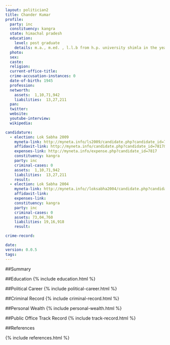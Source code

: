 ```yaml
---
layout: politician2
title: Chander Kumar
profile: 
  party: inc
  constituency: kangra
  state: himachal pradesh
  education: 
    level: post graduate
    details: m.a., m.ed. , l.l.b from h.p. university shimla in the year 1980
  photo: 
  sex: 
  caste: 
  religion: 
  current-office-title: 
  crime-accusation-instances: 0
  date-of-birth: 1945
  profession: 
  networth: 
    assets:  1,10,71,942
    liabilities:  13,27,211
  pan: 
  twitter: 
  website: 
  youtube-interview: 
  wikipedia: 

candidature: 
  - election: Lok Sabha 2009
    myneta-link: http://myneta.info/ls2009/candidate.php?candidate_id=7817
    affidavit-link: http://myneta.info/candidate.php?candidate_id=7817&scan=original
    expenses-link: http://myneta.info/expense.php?candidate_id=7817
    constituency: kangra 
    party: inc
    criminal-cases: 0
    assets:  1,10,71,942
    liabilities:  13,27,211
    result:  
  - election: Lok Sabha 2004
    myneta-link: http://myneta.info//loksabha2004/candidate.php?candidate_id=1362
    affidavit-link: 
    expenses-link: 
    constituency: kangra 
    party: inc
    criminal-cases: 0
    assets: 73,04,760
    liabilities: 19,16,918
    result:  

crime-record: 

date: 
version: 0.0.5
tags: 
---
```

##Summary


##Education
{% include education.html %}


##Political Career
{% include political-career.html %}


##Criminal Record
{% include criminal-record.html %}


##Personal Wealth
{% include personal-wealth.html %}


##Public Office Track Record
{% include track-record.html %}


##References


{% include references.html %}